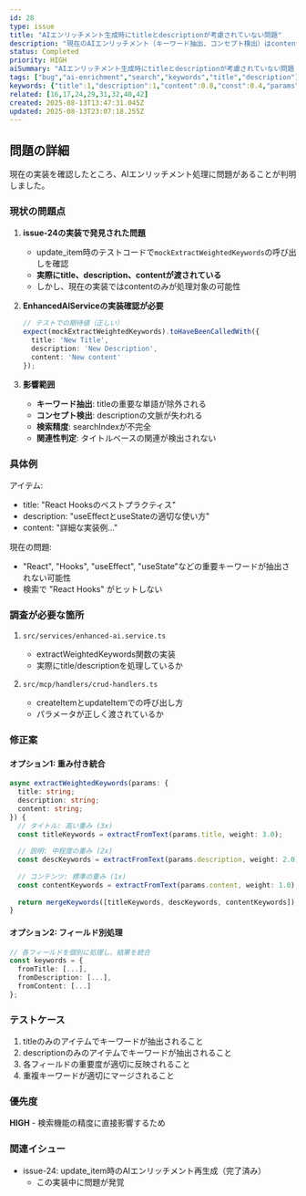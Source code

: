 ```yaml
---
id: 28
type: issue
title: "AIエンリッチメント生成時にtitleとdescriptionが考慮されていない問題"
description: "現在のAIエンリッチメント（キーワード抽出、コンセプト検出）はcontentフィールドのみを対象としており、titleとdescriptionが含まれていない。これらの重要なメタデータを見逃している可能性がある。"
status: Completed
priority: HIGH
aiSummary: "AIエンリッチメント生成時にtitleとdescriptionが考慮されていない問題 現在のAIエンリッチメント（キーワード抽出、コンセプト検出）はcontentフィールドのみを対象としており、titleとdescriptionが含まれていない。これらの重要なメタデータを見逃している可能性がある。 ## 問題の詳細\n\n現在の実装を確認したところ、AIエンリッチメント処理に問題があることが判明しまし"
tags: ["bug","ai-enrichment","search","keywords","title","description"]
keywords: {"title":1,"description":1,"content":0.8,"const":0.4,"params":0.4}
related: [16,17,24,29,31,32,40,42]
created: 2025-08-13T13:47:31.045Z
updated: 2025-08-13T23:07:18.255Z
---
```


## 問題の詳細

現在の実装を確認したところ、AIエンリッチメント処理に問題があることが判明しました。

### 現状の問題点

1. **issue-24の実装で発見された問題**
   - update_item時のテストコードで`mockExtractWeightedKeywords`の呼び出しを確認
   - **実際にtitle、description、contentが渡されている**
   - しかし、現在の実装ではcontentのみが処理対象の可能性

2. **EnhancedAIServiceの実装確認が必要**
   ```typescript
   // テストでの期待値（正しい）
   expect(mockExtractWeightedKeywords).toHaveBeenCalledWith({
     title: 'New Title',
     description: 'New Description', 
     content: 'New content'
   });
   ```

3. **影響範囲**
   - **キーワード抽出**: titleの重要な単語が除外される
   - **コンセプト検出**: descriptionの文脈が失われる
   - **検索精度**: searchIndexが不完全
   - **関連性判定**: タイトルベースの関連が検出されない

### 具体例

アイテム:
- title: "React Hooksのベストプラクティス"
- description: "useEffectとuseStateの適切な使い方"
- content: "詳細な実装例..."

現在の問題:
- "React", "Hooks", "useEffect", "useState"などの重要キーワードが抽出されない可能性
- 検索で "React Hooks" がヒットしない

### 調査が必要な箇所

1. `src/services/enhanced-ai.service.ts`
   - extractWeightedKeywords関数の実装
   - 実際にtitle/descriptionを処理しているか

2. `src/mcp/handlers/crud-handlers.ts`
   - createItemとupdateItemでの呼び出し方
   - パラメータが正しく渡されているか

### 修正案

#### オプション1: 重み付き統合
```typescript
async extractWeightedKeywords(params: {
  title: string;
  description: string;
  content: string;
}) {
  // タイトル: 高い重み (3x)
  const titleKeywords = extractFromText(params.title, weight: 3.0);
  
  // 説明: 中程度の重み (2x)
  const descKeywords = extractFromText(params.description, weight: 2.0);
  
  // コンテンツ: 標準の重み (1x)
  const contentKeywords = extractFromText(params.content, weight: 1.0);
  
  return mergeKeywords([titleKeywords, descKeywords, contentKeywords]);
}
```

#### オプション2: フィールド別処理
```typescript
// 各フィールドを個別に処理し、結果を統合
const keywords = {
  fromTitle: [...],
  fromDescription: [...],
  fromContent: [...]
};
```

### テストケース

1. titleのみのアイテムでキーワードが抽出されること
2. descriptionのみのアイテムでキーワードが抽出されること
3. 各フィールドの重要度が適切に反映されること
4. 重複キーワードが適切にマージされること

### 優先度

**HIGH** - 検索機能の精度に直接影響するため

### 関連イシュー

- issue-24: update_item時のAIエンリッチメント再生成（完了済み）
  - この実装中に問題が発覚
